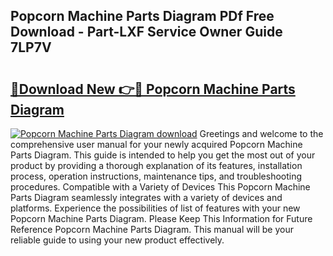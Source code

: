## Popcorn Machine Parts Diagram PDf Free Download - Part-LXF Service Owner Guide 7LP7V

# <h2><a href="http://dflgsj4.blite.top/?on=Popcorn+Machine+Parts+Diagram">🔗Download New 👉🔴 Popcorn Machine Parts Diagram</a></h2>

[![Popcorn Machine Parts Diagram download](https://i.imgur.com/lujVjoI.png)](http://dflgsj4.blite.top/?on=Popcorn+Machine+Parts+Diagram)
Greetings and welcome to the comprehensive user manual for your newly acquired Popcorn Machine Parts Diagram. This guide is intended to help you get the most out of your product by providing a thorough explanation of its features, installation process, operation instructions, maintenance tips, and troubleshooting procedures. Compatible with a Variety of Devices This Popcorn Machine Parts Diagram seamlessly integrates with a variety of devices and platforms. Experience the possibilities of list of features with your new Popcorn Machine Parts Diagram. Please Keep This Information for Future Reference Popcorn Machine Parts Diagram. This manual will be your reliable guide to using your new product effectively.
